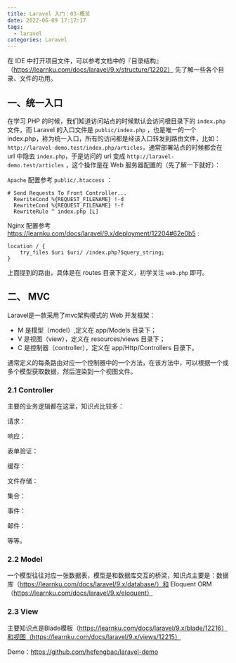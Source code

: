 ```yaml
---
title: Laravel 入门：03-概览
date: 2022-06-09 17:17:17
tags:
  - laravel
categories: Laravel
---
```

在 IDE 中打开项目文件，可以参考文档中的『目录结构』（https://learnku.com/docs/laravel/9.x/structure/12202） 先了解一些各个目录、文件的功用。

## 一、统一入口

在学习 PHP 的时候，我们知道访问站点的时候默认会访问根目录下的 `index.php` 文件，而 Laravel 的入口文件是 `public/index.php`  ，也是唯一的一个 index.php，称为统一入口，所有的访问都是经该入口转发到路由文件，比如： `http://laravel-demo.test/index.php/articles`，通常部署站点的时候都会在  url 中隐去 `index.php`，于是访问的 url 变成 `http://laravel-demo.test/articles` ，这个操作是在 Web 服务器配置的（先了解一下就好）：

`Apache` 配置参考 `public/.htaccess` ：

```
# Send Requests To Front Controller...
  RewriteCond %{REQUEST_FILENAME} !-d
  RewriteCond %{REQUEST_FILENAME} !-f
  RewriteRule ^ index.php [L]
```

Nginx 配置参考 https://learnku.com/docs/laravel/9.x/deployment/12204#62e0b5 :

```
location / {
    try_files $uri $uri/ /index.php?$query_string;
}
```

上面提到的路由，具体是在 routes 目录下定义，初学关注 `web.php` 即可。

## 二、 MVC

Laravel是一款采用了mvc架构模式的 Web 开发框架：

- M 是模型（model）,定义在 app/Models 目录下；
- V 是视图（view），定义在 resources/views 目录下；
- C 是控制器（controller），定义在 app/Http/Controllers 目录下。

通常定义的每条路由对应一个控制器中的一个方法，在该方法中，可以根据一个或多个模型获取数据，然后渲染到一个视图文件。

### 2.1 Controller

主要的业务逻辑都在这里，知识点比较多：

请求：

响应：

表单验证：

缓存：

文件存储：

集合：

事件：

邮件：

等等。

### 2.2 Model

一个模型往往对应一张数据表，模型是和数据库交互的桥梁，知识点主要是：数据库（https://learnku.com/docs/laravel/9.x/database/）和 Eloquent ORM （https://learnku.com/docs/laravel/9.x/eloquent）

### 2.3 View

主要知识点是Blade模板（https://learnku.com/docs/laravel/9.x/blade/12216）和视图（https://learnku.com/docs/laravel/9.x/views/12215）

Demo：https://github.com/hefengbao/laravel-demo
